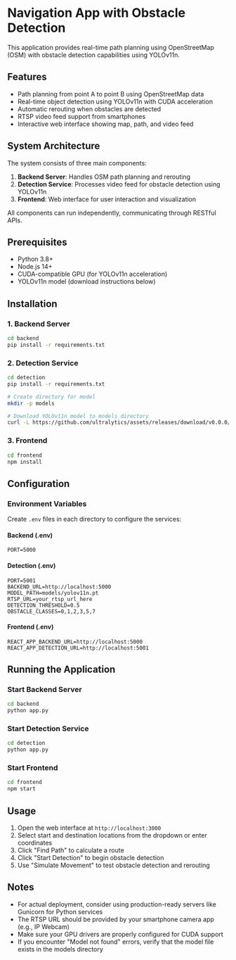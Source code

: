 # Navigation App with Obstacle Detection

This application provides real-time path planning using OpenStreetMap (OSM) with obstacle detection capabilities using YOLOv11n.

## Features

- Path planning from point A to point B using OpenStreetMap data
- Real-time object detection using YOLOv11n with CUDA acceleration
- Automatic rerouting when obstacles are detected
- RTSP video feed support from smartphones
- Interactive web interface showing map, path, and video feed

## System Architecture

The system consists of three main components:

1. **Backend Server**: Handles OSM path planning and rerouting
2. **Detection Service**: Processes video feed for obstacle detection using YOLOv11n
3. **Frontend**: Web interface for user interaction and visualization

All components can run independently, communicating through RESTful APIs.

## Prerequisites

- Python 3.8+
- Node.js 14+
- CUDA-compatible GPU (for YOLOv11n acceleration)
- YOLOv11n model (download instructions below)

## Installation

### 1. Backend Server

```bash
cd backend
pip install -r requirements.txt
```

### 2. Detection Service

```bash
cd detection
pip install -r requirements.txt

# Create directory for model
mkdir -p models

# Download YOLOv11n model to models directory
curl -L https://github.com/ultralytics/assets/releases/download/v0.0.0/yolov11n.pt -o models/yolov11n.pt
```

### 3. Frontend

```bash
cd frontend
npm install
```

## Configuration

### Environment Variables

Create `.env` files in each directory to configure the services:

#### Backend (.env)
```
PORT=5000
```

#### Detection (.env)
```
PORT=5001
BACKEND_URL=http://localhost:5000
MODEL_PATH=models/yolov11n.pt
RTSP_URL=your_rtsp_url_here
DETECTION_THRESHOLD=0.5
OBSTACLE_CLASSES=0,1,2,3,5,7
```

#### Frontend (.env)
```
REACT_APP_BACKEND_URL=http://localhost:5000
REACT_APP_DETECTION_URL=http://localhost:5001
```

## Running the Application

### Start Backend Server

```bash
cd backend
python app.py
```

### Start Detection Service

```bash
cd detection
python app.py
```

### Start Frontend

```bash
cd frontend
npm start
```

## Usage

1. Open the web interface at `http://localhost:3000`
2. Select start and destination locations from the dropdown or enter coordinates
3. Click "Find Path" to calculate a route
4. Click "Start Detection" to begin obstacle detection
5. Use "Simulate Movement" to test obstacle detection and rerouting

## Notes

- For actual deployment, consider using production-ready servers like Gunicorn for Python services
- The RTSP URL should be provided by your smartphone camera app (e.g., IP Webcam)
- Make sure your GPU drivers are properly configured for CUDA support
- If you encounter "Model not found" errors, verify that the model file exists in the models directory 